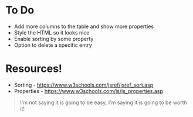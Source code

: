 # To Do
  - Add more columns to the table and show more properties
  - Style the HTML so it looks nice
  - Enable sorting by some property
  - Option to delete a specific entry

# Resources!

  - Sorting - https://www.w3schools.com/jsref/jsref_sort.asp
  - Properties - https://www.w3schools.com/js/js_properties.asp

> I'm not saying it is going to be easy,
> I'm saying it is going to be worth it!
